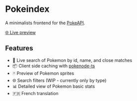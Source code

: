 # Pokeindex

A minimalists frontend for the [PokeAPI](https://pokeapi.co/).

[🌐 Live preview](https://pokeindex.pages.dev/)

## Features

- 🔎 Live search of Pokemon by id, name, and close matches
- 📦 Client side caching with [pokenode-ts](https://www.npmjs.com/package/pokenode-ts)
- 🃏 Preview of Pokemon sprites
- 🌐 Search filters (WIP - currently only by type)
- 📊 Detailed view of Pokemon basic stats
- 🇫🇷 French translation
